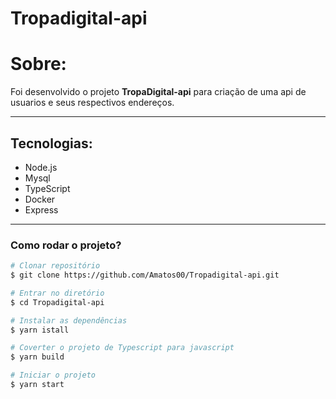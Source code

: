 # Tropadigital-api

# Sobre:

Foi desenvolvido o projeto **TropaDigital-api**  para criação de uma api de usuarios e seus respectivos endereços.

---

## Tecnologias:

- Node.js 
- Mysql 
- TypeScript
- Docker
- Express

---

### Como rodar o projeto?

```bash
# Clonar repositório
$ git clone https://github.com/Amatos00/Tropadigital-api.git

# Entrar no diretório
$ cd Tropadigital-api

# Instalar as dependências
$ yarn istall

# Coverter o projeto de Typescript para javascript
$ yarn build

# Iniciar o projeto
$ yarn start